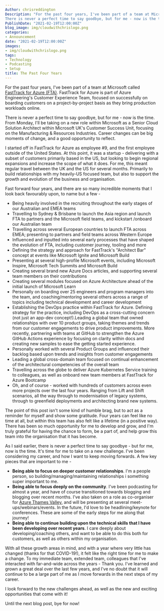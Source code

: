 ```yaml
---
Author: chrisreddington
Description: "For the past four years, I've been part of a team at Microsoft called FastTrack for Azure. FastTrack for Azure is part of Azure Engineering's Customer Experience Team, focused on successfully on boarding customers on a project-by-project basis as they bring production workloads online. 
There is never a perfect time to say goodbye, but for me - now is the time. From Monday, I'll be taking on a new role within Microsoft as a Senior Cloud Solution Architect within Microsoft UK's Customer Success Unit, focusing on the Manufacturing & Resources Industries. Career changes can be big moments of change, and a good opportunity to reflect."
PublishDate: "2021-02-19T12:00:00Z"
blog_image: img/cloudwithchrislogo.png
categories:
- Announcement
date: "2021-02-19T12:00:00Z"
images:
- img/cloudwithchrislogo.png
tags:
- Technology
- Podcasting
- Setup
title: The Past Four Years
---
```

For the past four years, I've been part of a team at Microsoft called [FastTrack for Azure (FTA)](https://azure.microsoft.com/en-gb/programs/azure-fasttrack/). FastTrack for Azure is part of Azure Engineering's Customer Experience Team, focused on successfully on boarding customers on a project-by-project basis as they bring production workloads online.

There is never a perfect time to say goodbye, but for me - now is the time. From Monday, I'll be taking on a new role within Microsoft as a Senior Cloud Solution Architect within Microsoft UK's Customer Success Unit, focusing on the Manufacturing & Resources Industries. Career changes can be big moments of change, and a good opportunity to reflect.

I started off in FastTrack for Azure as employee #9, and the first employee outside of the United States. At this point, it was a startup - delivering with a subset of customers primarily based in the US, but looking to begin regional expansions and increase the scope of what it does. For me, this meant regular travel between the UK and the US for several months. Primarily to build relationships with my heavily-US focused team, but also to support the growth and evolution of the business and organisation.

Fast forward four years, and there are so many incredible moments that I look back favourably upon, to name but a few -
* Being heavily involved in the recruiting throughout the early stages of our Australian and EMEA teams
* Travelling to Sydney & Brisbane to launch the Asia region and launch FTA to partners and the Microsoft field teams, and kickstart /onboard our Australian team
* Travelling across several European countries to launch FTA across EMEA; presenting to partners and field teams across Western Europe
* Influenced and inputted into several early processes that have shaped the evolution of FTA, including customer journey, tooling and more
* Defining the strategy and approach for FastTrack's "Architect Bar" concept at events like Microsoft Ignite and Microsoft Build
* Presenting at several high-profile Microsoft events, including Microsoft Inspire, Microsoft Tech Summits and Microsoft Build
* Creating several brand new Azure Docs articles, and supporting several team members on their contributions
* Creating several modules focused on Azure Architecture ahead of the initial launch of Microsoft Learn
* Personally on boarding over 25 engineers and program managers into the team, and coaching/mentoring several others across a range of topics including technical development and career development
* Establishing the DevOps practice within FastTrack for Azure. Defining strategy for the practice, including DevOps as a cross-cutting concern (not just an app-dev concept!).Leading a global team that owned relationships with over 10 product groups, taking themes and trends from our customer engagements to drive product improvements. More recently, partnering with teams at GitHub to strengthen the Azure GitHub Actions experience by focusing on clarity within docs and creating new samples to ease the getting started experience.
* Personally worked with several Product Groups and influenced their backlog based upon trends and insights from customer engagements
* Leading a global cross-domain team focused on continual enhancement of the architectural competencies of the overall team
* Travelling across the globe to deliver Azure Kubernetes Service training to colleagues, as well as onboard new team members at FastTrack for Azure Bootcamp
* Oh, and of course - worked with hundreds of customers across even more projects over the last four years. Ranging from Lift and Shift scenarios, all the way through to modernisation of legacy systems, through to greenfield deployments and architecting brand new systems.

The point of this post isn't some kind of humble brag, but to act as a reminder for myself and show some gratitude. Four years can feel like no time at all, but within this team has also felt like a lifetime (in a positive way). There has been so much opportunity for me to develop and grow, and I'm truly grateful for having the chance to form, be a part of, and help grow this team into the organisation that it has become.

As I said earlier, there is never a perfect time to say goodbye - but for me, now is the time. It's time for me to take on a new challenge. I've been considering my career, and how I want to keep moving forwards. A few key pieces that are important to me -
* **Being able to focus on deeper customer relationships**. I'm a people person, so building/managing/maintaining relationships i something super important to me.
* **Being able to focus deeply on the community**. I've been podcasting for almost a year, and have of course transitioned towards blogging and blogging over recent months. I've also taken on a role as co-organiser for [Azure Thames Valley](https://www.azurethamesvalley.com), and will be presenting at several meet-ups/webinars/events. In the future, I'd love to be headlining/keynote for conferences. These are some of the early steps for me along that journey!
* **Being able to continue building upon the technical skills that I have been developing over recent years**. I care deeply about developing/coaching others, and want to be able to do this both for customers, as well as others within my organisation.

With all these growth areas in mind, and with a year where very little has changed (thanks for that COVID-19!), it felt like the right time for me to make a change. To my immediate team, extended team, colleagues that I've interacted with far-and-wide across the years - Thank you. I've learned and grown a great deal over the last few years, and I've no doubt that it will continue to be a large part of me as I move forwards in the next steps of my career.

I look forward to the new challenges ahead, as well as the new and exciting opportunities that come with it!

Until the next blog post, bye for now!